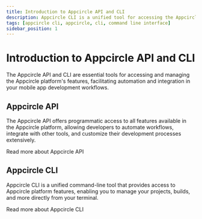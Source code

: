 ```yaml
---
title: Introduction to Appcircle API and CLI
description: Appcircle CLI is a unified tool for accessing the Appcircle platform features from the command line.
tags: [appcircle cli, appcircle, cli, command line interface]
sidebar_position: 1
---
```


# Introduction to Appcircle API and CLI

The Appcircle API and CLI are essential tools for accessing and managing the Appcircle platform's features, facilitating automation and integration in your mobile app development workflows.

## Appcircle API

The Appcircle API offers programmatic access to all features available in the Appcircle platform, allowing developers to automate workflows, integrate with other tools, and customize their development processes extensively.

<ContentRef url="/appcircle-api/api-authentication">
Read more about Appcircle API
</ContentRef>

## Appcircle CLI

Appcircle CLI is a unified command-line tool that provides access to Appcircle platform features, enabling you to manage your projects, builds, and more directly from your terminal.

<ContentRef url="/appcircle-api/cli-authentication">
Read more about Appcircle CLI
</ContentRef>